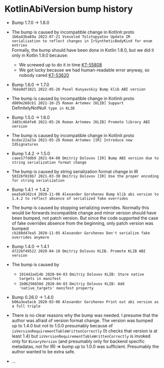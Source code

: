 # KotlinAbiVersion bump history

- Bump 1.7.0 -> 1.8.0  
- The bump is caused by incompatible change in KotlinIr.proto  
  `1b6a43ba69a 2022-07-21 Vsevolod Tolstopyatov Update IR serialization to reflect changes in IrSyntheticBodyKind for enum entries`  
  Formally, the bump should have been done in Kotlin 1.8.0, but we did it only in Kotlin 1.9.0 because:
  - We screwed up to do it in time [KT-55808](https://youtrack.jetbrains.com/issue/KT-55808)
  - We got lucky because we had human-readable error anyway, so nobody cared
    [KT-53620](https://youtrack.jetbrains.com/issue/KT-53620)

- Bump 1.6.0 -> 1.7.0  
  `76da9df1021 2022-05-26 Pavel Kunyavskiy Bump klib ABI version`
- The bump is caused by incompatible change in KotlinIr.proto  
  `d809e260cb1 2021-10-25 Roman Artemev [KLIB] Support `DefinitelyNotNull` type in KLIB`

- Bump 1.5.0 -> 1.6.0  
  `3403c464fe0 2021-05-26 Roman Artemev [KLIB] Promote library ABI version`
- The bump is caused by incompatible change in KotlinIr.proto  
  `6cdac22a23a 2021-05-26 Roman Artemev [IR] Introduce new IdSignatures`

- Bump 1.4.2 -> 1.5.0  
  `caee17fddb9 2021-04-08 Dmitriy Dolovov [IR] Bump ABI version due to string serialization format change`
- The bump is caused by string serialization format change in IR  
  `50326f019b7 2021-03-30 Dmitriy Dolovov [IR] Use the proper encoding for string serialization`

- Bump 1.4.1 -> 1.4.2  
  `eea5a9102c4 2020-11-06 Alexander Gorshenev Bump klib abi version to 1.4.2 to reflect absence of serialized fake overrides`
- The bump is caused by stopping serializing overrides. Normally this would be forwards incompatible change and minor version
  should have been bumped, not patch version. But since the code supported the case of fake overrides absence from the beginning,
  only patch version was bumped  
  `cb288d47ea5 2020-11-05 Alexander Gorshenev Don't serialize fake overrides anymore`

- Bump 1.4.0 -> 1.4.1  
  `d7226f49522 2020-04-10 Dmitriy Dolovov KLIB. Promote KLIB ABI version`
- The bump is caused by
  - `101442ad14b 2020-04-03 Dmitriy Dolovov KLIB: Store native targets in manifest`
  - `1b06256650d 2020-04-03 Dmitriy Dolovov KLIB: Add 'native_targets' manifest property`

- Bump 0.26.0 -> 1.4.0  
  `b06a3ea5acb 2020-03-06 Alexander Gorshenev Print out abi version as a full triple`
- There is no clear reasons why the bump was needed. I presume that the author was afraid of version format change. The version
  was bumped up to 1.4.0 but not to 1.0.0 presumably because of `isVersionRequirementTableWrittenCorrectly` (It checks that
  version is at least 1.4) but `isVersionRequirementTableWrittenCorrectly` is invoked only for `BinaryVersion` (and presumably
  only for backend specific metadatas, not for IR) => bump up to 1.0.0 was sufficient. Presumably the author wanted to be extra
  safe.

- ...
